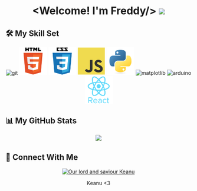 <h1 align="center"> &lt;Welcome! I'm Freddy/&gt; <img src="https://media.giphy.com/media/mGcNjsfWAjY5AEZNw6/giphy.gif" width="50"> </h1>
  
<h2>🛠️ My Skill Set</h2>

<p align="center">
  <img src="https://www.vectorlogo.zone/logos/git-scm/git-scm-icon.svg" alt="git" width="75" height="75"/>
  <img src="https://raw.githubusercontent.com/devicons/devicon/master/icons/html5/html5-original-wordmark.svg" alt="html5" width="75" height="75"/>
  <img src="https://raw.githubusercontent.com/devicons/devicon/master/icons/css3/css3-original-wordmark.svg" alt="css3" width="75" height="75"/>
  <img src="https://raw.githubusercontent.com/devicons/devicon/master/icons/javascript/javascript-original.svg" alt="javascript" width="75" height="75"/>
  <img src="https://raw.githubusercontent.com/devicons/devicon/master/icons/python/python-original.svg" alt="python" width="75" height="75"/>
  <img src="https://upload.wikimedia.org/wikipedia/commons/thumb/0/01/Created_with_Matplotlib-logo.svg/2048px-Created_with_Matplotlib-logo.svg.png" alt="matplotlib" width="75" height="75"/>
  <img src="https://brandslogos.com/wp-content/uploads/images/large/arduino-logo-1.png" alt="arduino" width="75" height="75"/>
  <img src="https://raw.githubusercontent.com/devicons/devicon/master/icons/react/react-original-wordmark.svg" alt="react" width="75" height="75"/>
</p>

<h2>📊 My GitHub Stats</h2>

<p align="center">
  <img width="600px" src="https://github-readme-stats.vercel.app/api?username=FreddyC08">
</p>

<h2>🤝 Connect With Me</h2>

<p align="center">
  <a href="mailto:freddyclarke51@gmail.com">
    <img alt="Our lord and saviour Keanu" src="https://user-images.githubusercontent.com/81486482/235749020-e0e90ff4-a794-439d-adf5-b5892619f517.png"/>
  </a>
</p>

<p align="center">
  Keanu &lt;3
</p>
